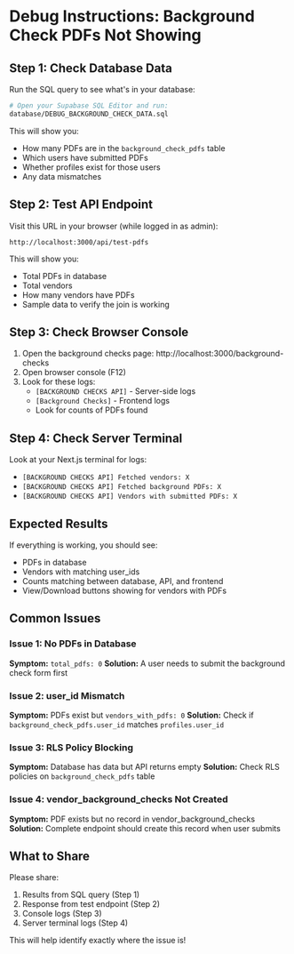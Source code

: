 # Debug Instructions: Background Check PDFs Not Showing

## Step 1: Check Database Data

Run the SQL query to see what's in your database:

```bash
# Open your Supabase SQL Editor and run:
database/DEBUG_BACKGROUND_CHECK_DATA.sql
```

This will show you:
- How many PDFs are in the `background_check_pdfs` table
- Which users have submitted PDFs
- Whether profiles exist for those users
- Any data mismatches

## Step 2: Test API Endpoint

Visit this URL in your browser (while logged in as admin):
```
http://localhost:3000/api/test-pdfs
```

This will show you:
- Total PDFs in database
- Total vendors
- How many vendors have PDFs
- Sample data to verify the join is working

## Step 3: Check Browser Console

1. Open the background checks page: http://localhost:3000/background-checks
2. Open browser console (F12)
3. Look for these logs:
   - `[BACKGROUND CHECKS API]` - Server-side logs
   - `[Background Checks]` - Frontend logs
   - Look for counts of PDFs found

## Step 4: Check Server Terminal

Look at your Next.js terminal for logs:
- `[BACKGROUND CHECKS API] Fetched vendors: X`
- `[BACKGROUND CHECKS API] Fetched background PDFs: X`
- `[BACKGROUND CHECKS API] Vendors with submitted PDFs: X`

## Expected Results

If everything is working, you should see:
- PDFs in database
- Vendors with matching user_ids
- Counts matching between database, API, and frontend
- View/Download buttons showing for vendors with PDFs

## Common Issues

### Issue 1: No PDFs in Database
**Symptom:** `total_pdfs: 0`
**Solution:** A user needs to submit the background check form first

### Issue 2: user_id Mismatch
**Symptom:** PDFs exist but `vendors_with_pdfs: 0`
**Solution:** Check if `background_check_pdfs.user_id` matches `profiles.user_id`

### Issue 3: RLS Policy Blocking
**Symptom:** Database has data but API returns empty
**Solution:** Check RLS policies on `background_check_pdfs` table

### Issue 4: vendor_background_checks Not Created
**Symptom:** PDF exists but no record in vendor_background_checks
**Solution:** Complete endpoint should create this record when user submits

## What to Share

Please share:
1. Results from SQL query (Step 1)
2. Response from test endpoint (Step 2)
3. Console logs (Step 3)
4. Server terminal logs (Step 4)

This will help identify exactly where the issue is!
